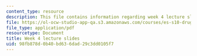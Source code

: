 ```yaml
---
content_type: resource
description: This file contains information regarding week 4 lecture slides.
file: https://ol-ocw-studio-app-qa.s3.amazonaws.com/courses/es-s10-drugs-and-the-brain-spring-2013/98fb878d0b40bd636dad29c3dd0105f7_MITES_S10S13_Week4.pdf
file_type: application/pdf
resourcetype: Document
title: Week 4 lecture slides
uid: 98fb878d-0b40-bd63-6dad-29c3dd0105f7
---
```

